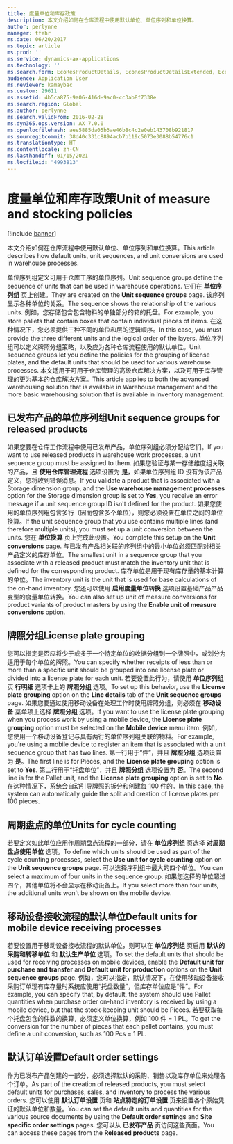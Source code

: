 ```yaml
---
title: 度量单位和库存政策
description: 本文介绍如何在仓库流程中使用默认单位、单位序列和单位换算。
author: perlynne
manager: tfehr
ms.date: 06/20/2017
ms.topic: article
ms.prod: ''
ms.service: dynamics-ax-applications
ms.technology: ''
ms.search.form: EcoResProductDetails, EcoResProductDetailsExtended, EcoResStorageDimensionGroup, InventItemOrderSetup, UnitOfMeasureConversion, WHSRFMenuItem, WHSUOMSeqGroupTable
audience: Application User
ms.reviewer: kamaybac
ms.custom: 29611
ms.assetid: 4b5ca875-9a06-416d-9ac0-cc3ab8f7338e
ms.search.region: Global
ms.author: perlynne
ms.search.validFrom: 2016-02-28
ms.dyn365.ops.version: AX 7.0.0
ms.openlocfilehash: aee5885da05b3ae46b8c4c2e0eb143708b921817
ms.sourcegitcommit: 38d40c331c8894acb7b119c5073e3088b54776c1
ms.translationtype: HT
ms.contentlocale: zh-CN
ms.lasthandoff: 01/15/2021
ms.locfileid: "4993813"
---
```

# <a name="unit-of-measure-and-stocking-policies"></a><span data-ttu-id="0c20a-103">度量单位和库存政策</span><span class="sxs-lookup"><span data-stu-id="0c20a-103">Unit of measure and stocking policies</span></span>

[!include [banner](../includes/banner.md)]

<span data-ttu-id="0c20a-104">本文介绍如何在仓库流程中使用默认单位、单位序列和单位换算。</span><span class="sxs-lookup"><span data-stu-id="0c20a-104">This article describes how default units, unit sequences, and unit conversions are used in warehouse processes.</span></span>

<span data-ttu-id="0c20a-105">单位序列组定义可用于仓库工序的单位序列。</span><span class="sxs-lookup"><span data-stu-id="0c20a-105">Unit sequence groups define the sequence of units that can be used in warehouse operations.</span></span> <span data-ttu-id="0c20a-106">它们在 **单位序列组** 页上创建。</span><span class="sxs-lookup"><span data-stu-id="0c20a-106">They are created on the **Unit sequence groups** page.</span></span> <span data-ttu-id="0c20a-107">该序列显示各种单位的关系。</span><span class="sxs-lookup"><span data-stu-id="0c20a-107">The sequence shows the relationship of the various units.</span></span> <span data-ttu-id="0c20a-108">例如，您存储包含包含物料的单独部分的箱的托盘。</span><span class="sxs-lookup"><span data-stu-id="0c20a-108">For example, you store pallets that contain boxes that contain individual pieces of items.</span></span> <span data-ttu-id="0c20a-109">在这种情况下，您必须提供三种不同的单位和层的逻辑顺序。</span><span class="sxs-lookup"><span data-stu-id="0c20a-109">In this case, you must provide the three different units and the logical order of the layers.</span></span> <span data-ttu-id="0c20a-110">单位序列组可以定义牌照分组策略，以及应为各种仓库流程使用的默认单位。</span><span class="sxs-lookup"><span data-stu-id="0c20a-110">Unit sequence groups let you define the policies for the grouping of license plates, and the default units that should be used for various warehouse processes.</span></span> <span data-ttu-id="0c20a-111">本文适用于可用于仓库管理的高级仓库解决方案，以及可用于库存管理的更为基本的仓库解决方案。</span><span class="sxs-lookup"><span data-stu-id="0c20a-111">This article applies to both the advanced warehousing solution that is available in Warehouse management and the more basic warehousing solution that is available in Inventory management.</span></span>

## <a name="unit-sequence-groups-for-released-products"></a><span data-ttu-id="0c20a-112">已发布产品的单位序列组</span><span class="sxs-lookup"><span data-stu-id="0c20a-112">Unit sequence groups for released products</span></span>
<span data-ttu-id="0c20a-113">如果您要在仓库工作流程中使用已发布产品，单位序列组必须分配给它们。</span><span class="sxs-lookup"><span data-stu-id="0c20a-113">If you want to use released products in warehouse work processes, a unit sequence group must be assigned to them.</span></span> <span data-ttu-id="0c20a-114">如果您验证与某一存储维度组关联的产品，且 **使用仓库管理流程** 选项设置为 **是**，如果单位序列组 ID 没有为该产品定义，您将收到错误消息。</span><span class="sxs-lookup"><span data-stu-id="0c20a-114">If you validate a product that is associated with a Storage dimension group, and the **Use warehouse management processes** option for the Storage dimension group is set to **Yes**, you receive an error message if a unit sequence group ID isn't defined for the product.</span></span> <span data-ttu-id="0c20a-115">如果您使用的单位序列组包含多行（因而包含多个单位），则您必须设置在单位之间的单位换算。</span><span class="sxs-lookup"><span data-stu-id="0c20a-115">If the unit sequence group that you use contains multiple lines (and therefore multiple units), you must set up a unit conversion between the units.</span></span> <span data-ttu-id="0c20a-116">您在 **单位换算** 页上完成此设置。</span><span class="sxs-lookup"><span data-stu-id="0c20a-116">You complete this setup on the **Unit conversions** page.</span></span> <span data-ttu-id="0c20a-117">与已发布产品相关联的序列组中的最小单位必须匹配对相关产品定义的库存单位。</span><span class="sxs-lookup"><span data-stu-id="0c20a-117">The smallest unit in a sequence group that you associate with a released product must match the inventory unit that is defined for the corresponding product.</span></span> <span data-ttu-id="0c20a-118">库存单位是用于现有库存量的基本计算的单位。</span><span class="sxs-lookup"><span data-stu-id="0c20a-118">The inventory unit is the unit that is used for base calculations of the on-hand inventory.</span></span> <span data-ttu-id="0c20a-119">您还可以使用 **启用度量单位转换** 选项设置基础产品产品变型的度量单位转换。</span><span class="sxs-lookup"><span data-stu-id="0c20a-119">You can also set up unit of measure conversions for product variants of product masters by using the **Enable unit of measure conversions** option.</span></span>

## <a name="license-plate-grouping"></a><span data-ttu-id="0c20a-120">牌照分组</span><span class="sxs-lookup"><span data-stu-id="0c20a-120">License plate grouping</span></span>
<span data-ttu-id="0c20a-121">您可以指定是否应将少于或多于一个特定单位的收据分组到一个牌照中，或划分为适用于每个单位的牌照。</span><span class="sxs-lookup"><span data-stu-id="0c20a-121">You can specify whether receipts of less than or more than a specific unit should be grouped into one license plate or divided into a license plate for each unit.</span></span> <span data-ttu-id="0c20a-122">若要设置此行为，请使用 **单位序列组** 页 **行明细** 选项卡上的 **牌照分组** 选项。</span><span class="sxs-lookup"><span data-stu-id="0c20a-122">To set up this behavior, use the **License plate grouping** option on the **Line details** tab of the **Unit sequence groups** page.</span></span> <span data-ttu-id="0c20a-123">如果您要通过使用移动设备在处理工作时使用牌照分组，则必须在 **移动设备** 菜单项上选择 **牌照分组** 选项。</span><span class="sxs-lookup"><span data-stu-id="0c20a-123">If you want to use the license plate grouping when you process work by using a mobile device, the **License plate grouping** option must be selected on the **Mobile device** menu item.</span></span> <span data-ttu-id="0c20a-124">例如，您使用一个移动设备登记与具有两行的单位序列组关联的物料。</span><span class="sxs-lookup"><span data-stu-id="0c20a-124">For example, you're using a mobile device to register an item that is associated with a unit sequence group that has two lines.</span></span> <span data-ttu-id="0c20a-125">第一行用于“件”，并且 **牌照分组** 选项设置为 **是**。</span><span class="sxs-lookup"><span data-stu-id="0c20a-125">The first line is for Pieces, and the **License plate grouping** option is set to **Yes**.</span></span> <span data-ttu-id="0c20a-126">第二行用于“托盘单位”，并且 **牌照分组** 选项设置为 **否**。</span><span class="sxs-lookup"><span data-stu-id="0c20a-126">The second line is for the Pallet unit, and the **License plate grouping** option is set to **No**.</span></span> <span data-ttu-id="0c20a-127">在这种情况下，系统会自动引导牌照的拆分和创建每 100 件的。</span><span class="sxs-lookup"><span data-stu-id="0c20a-127">In this case, the system can automatically guide the split and creation of license plates per 100 pieces.</span></span>

## <a name="units-for-cycle-counting"></a><span data-ttu-id="0c20a-128">周期盘点的单位</span><span class="sxs-lookup"><span data-stu-id="0c20a-128">Units for cycle counting</span></span>
<span data-ttu-id="0c20a-129">若要定义如此单位应用作周期盘点流程的一部分，请在 **单位序列组** 页选择 **对周期盘点使用单位** 选项。</span><span class="sxs-lookup"><span data-stu-id="0c20a-129">To define which units should be used as part of the cycle counting processes, select the **Use unit for cycle counting** option on the **Unit sequence groups** page.</span></span> <span data-ttu-id="0c20a-130">可以选择序列组中最大的四个单位。</span><span class="sxs-lookup"><span data-stu-id="0c20a-130">You can select a maximum of four units in the sequence group.</span></span> <span data-ttu-id="0c20a-131">如果您选择的单位超过四个，其他单位将不会显示在移动设备上。</span><span class="sxs-lookup"><span data-stu-id="0c20a-131">If you select more than four units, the additional units won't be shown on the mobile device.</span></span>

## <a name="default-units-for-mobile-device-receiving-processes"></a><span data-ttu-id="0c20a-132">移动设备接收流程的默认单位</span><span class="sxs-lookup"><span data-stu-id="0c20a-132">Default units for mobile device receiving processes</span></span>
<span data-ttu-id="0c20a-133">若要设置用于移动设备接收流程的默认单位，则可以在 **单位序列组** 页启用 **默认的采购和转移单位** 和 **默认生产单位** 选项。</span><span class="sxs-lookup"><span data-stu-id="0c20a-133">To set the default units that should be used for receiving processes on mobile devices, enable the **Default unit for purchase and transfer** and **Default unit for production** options on the **Unit sequence groups** page.</span></span> <span data-ttu-id="0c20a-134">例如，您可以指定，默认情况下，在使用移动设备接收采购订单现有库存量时系统应使用“托盘数量”，但库存单位应是“件”。</span><span class="sxs-lookup"><span data-stu-id="0c20a-134">For example, you can specify that, by default, the system should use Pallet quantities when purchase order on-hand inventory is received by using a mobile device, but that the stock-keeping unit should be Pieces.</span></span> <span data-ttu-id="0c20a-135">若要获取每个托盘包含的件数的换算，必须定义单位换算，例如 100 件 = 1 PL。</span><span class="sxs-lookup"><span data-stu-id="0c20a-135">To get the conversion for the number of pieces that each pallet contains, you must define a unit conversion, such as 100 Pcs = 1 PL.</span></span>

## <a name="default-order-settings"></a><span data-ttu-id="0c20a-136">默认订单设置</span><span class="sxs-lookup"><span data-stu-id="0c20a-136">Default order settings</span></span>
<span data-ttu-id="0c20a-137">作为已发布产品创建的一部分，必须选择默认的采购、销售以及库存单位来处理各个订单。</span><span class="sxs-lookup"><span data-stu-id="0c20a-137">As part of the creation of released products, you must select default units for purchases, sales, and inventory to process the various orders.</span></span> <span data-ttu-id="0c20a-138">您可以使用 **默认订单设置** 页和 **站点特定的订单设置** 页来设置各个原始凭证的默认单位和数量。</span><span class="sxs-lookup"><span data-stu-id="0c20a-138">You can set the default units and quantities for the various source documents by using the **Default order settings** and **Site specific order settings** pages.</span></span> <span data-ttu-id="0c20a-139">您可以从 **已发布产品** 页访问这些页面。</span><span class="sxs-lookup"><span data-stu-id="0c20a-139">You can access these pages from the **Released products** page.</span></span>



